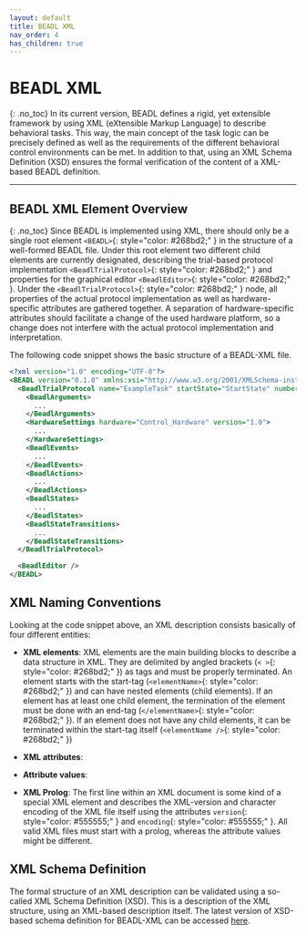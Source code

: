 ```yaml
---
layout: default
title: BEADL XML
nav_order: 4
has_children: true
---
```

# BEADL XML
{: .no_toc}
In its current version, BEADL defines a rigid, yet extensible framework by using XML (eXtensible Markup Language) to describe behavioral tasks. This way, the main concept of the task logic can be precisely defined as well as the requirements of the different behavioral control environments can be met. In addition to that, using an XML Schema Definition (XSD) ensures the formal verification of the content of a XML-based BEADL definition.
<hr>

## BEADL XML Element Overview
{: .no_toc}
Since BEADL is implemented using XML, there should only be a single root element `<BEADL>`{: style="color: #268bd2;" } in the structure of a well-formed BEADL file. Under this root element two different child elements are currently designated, describing the trial-based protocol implementation `<BeadlTrialProtocol>`{: style="color: #268bd2;" } and properties for the graphical editor `<BeadlEditor>`{: style="color: #268bd2;" }.
Under the `<BeadlTrialProtocol>`{: style="color: #268bd2;" } node, all properties of the actual protocol implementation as well as hardware-specific attributes are gathered together. A separation of hardware-specific attributes should facilitate a change of the used hardware platform, so a change does not interfere with the actual protocol implementation and interpretation.

The following code snippet shows the basic structure of a BEADL-XML file.
```xml
<?xml version="1.0" encoding="UTF-8"?>
<BEADL version="0.1.0" xmlns:xsi="http://www.w3.org/2001/XMLSchema-instance" xsi:noNamespaceSchemaLocation="BEADL.xsd">
  <BeadlTrialProtocol name="ExampleTask" startState="StartState" numberOfTrials="123">
    <BeadlArguments>
      ...
    </BeadlArguments>
    <HardwareSettings hardware="Control_Hardware" version="1.0">
      ...
    </HardwareSettings>
    <BeadlEvents>
      ...
    </BeadlEvents>
    <BeadlActions>
      ...
    </BeadlActions>
    <BeadlStates>
      ...
    </BeadlStates>
    <BeadlStateTransitions>
      ...
    </BeadlStateTransitions>
  </BeadlTrialProtocol>

  <BeadlEditor />
</BEADL>
```

## XML Naming Conventions
Looking at the code snippet above, an XML description consists basically of four different entities:

- **XML elements**: XML elements are the main building blocks to describe a data structure in XML. They are delimited by angled brackets (`< >`{: style="color: #268bd2;" }) as tags and must be properly terminated. An element starts with the start-tag (`<elementName>`{: style="color: #268bd2;" }) and can have nested elements (child elements). If an element has at least one child element, the termination of the element must be done with an end-tag (`</elementName>`{: style="color: #268bd2;" }). If an element does not have any child elements, it can be terminated within the start-tag itself (`<elementName />`{: style="color: #268bd2;" })
- **XML attributes**: 

- **Attribute values**: 
- **XML Prolog**: The first line within an XML document is some kind of a special XML element and describes the XML-version and character encoding of the XML file itself using the attributes `version`{: style="color: #555555;" } and `encoding`{: style="color: #555555;" }. All valid XML files must start with a prolog, whereas the attribute values might be different.

## XML Schema Definition
The formal structure of an XML description can be validated using a so-called XML Schema Definition (XSD). This is a description of the XML structure, using an XML-based description itself. The latest version of XSD-based schema definition for BEADL-XML can be accessed [here](https://github.com/BEADL/XSD/blob/main/BEADL.xsd).